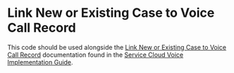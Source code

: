 # Link New or Existing Case to Voice Call Record

This code should be used alongside the [Link New or Existing Case to Voice Call Record](https://developer.salesforce.com/docs/atlas.en-us.voice_developer_guide.meta/voice_developer_guide/voice_example_link_case_to_record.htm) documentation found in the [Service Cloud Voice Implementation Guide](https://developer.salesforce.com/docs/atlas.en-us.voice_developer_guide.meta/voice_developer_guide/voice_intro.htm).
